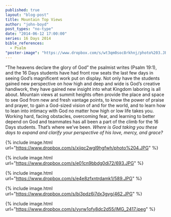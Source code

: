 ```yaml
---
published: true
layout: "blog-post"
title: Mountain Top Views
author: "john-boyd"
post_types: "no-type"
date: "2014-06-12 17:00:00"
series: 16 Days 2014
bible_references: 
  - Psalm
"poster-image": "https://www.dropbox.com/s/wt3qm0soc8rkhnj/photo%203.JPG"
---
```


“The heavens declare the glory of God” the psalmist writes (Psalm 19:1), and the 16 Days students have had front row seats the last few days in seeing God’s magnificent work put on display.  Not only have the students gained new perspective on how high and deep and wide is God’s creative handiwork, they have gained new insight into what Kingdom laboring is all about.  Mountain views at summit heights often provide the place and space to see God from new and fresh vantage points, to know the power of praise and prayer, to gain a God-sized vision of and for the world, and to learn how to lean into intimacy with God no matter how high or low life takes you.  Working hard, facing obstacles, overcoming fear, and learning to better depend on God and teammates has all been a part of the climb for the 16 Days students.  That’s where we’ve been.  *Where is God taking you these days to expand and clarify your perspective of his love, mercy, and grace?*

{% include image.html url="https://www.dropbox.com/s/xijqc2wgl9hgfwh/photo%204.JPG" %}

{% include image.html url="https://www.dropbox.com/s/e01cn9bbdg0di72/693.JPG" %}

{% include image.html url="https://www.dropbox.com/s/e4e8zfxntrdamk1/589.JPG" %}

{% include image.html url="https://www.dropbox.com/s/bi3pdz6i7dx3gvg/462.JPG" %}

{% include image.html url="https://www.dropbox.com/s/yyrw1ofy8dc2d55/IMG_2417.jpeg" %}